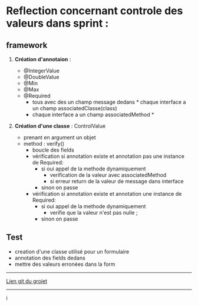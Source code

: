 
# Reflection concernant controle des valeurs dans sprint : 


## framework

1. **Création d'annotaion** : 

    - @IntegerValue
    - @DoubleValue
    - @Min
    - @Max 
    - @Required 
        * tous avec des un champ message dedans * 
         chaque interface a un champ associatedClasse(class)
        * chaque interface a un champ associatedMethod *

2. **Création d'une classe** : ControlValue 
    - prenant en argument un objet
    - method : verify() 
        - boucle des fields
        - vérification si annotation existe et annotation pas une instance de Required: 
            * si oui appel de la methode dynamiquement 
                * verification de la valeur avec associatedMethod 
                + si erreur return de la valeur de message dans interface
            * sinon on passe
        - vérification si annotation existe et annotation une instance de Required: 
            * si oui appel de la methode dynamiquement 
                + verifie que la valeur n'est pas nulle ; 
            * sinon on passe

    
## Test

- creation d'une classe utilisé pour un formulaire 
- annotation des fields dedans 
- mettre des valeurs erronées dans la form
   
--- 

[Lien git du grojet ](https://github.com/VetsoJoella/Sprint-Framework-2589)

---

i